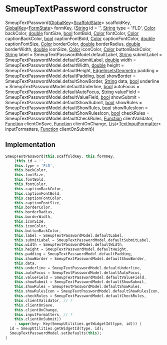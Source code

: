 


# SmeupTextPassword constructor







SmeupTextPassword([GlobalKey](https://api.flutter.dev/flutter/widgets/GlobalKey-class.html)&lt;[ScaffoldState](https://api.flutter.dev/flutter/material/ScaffoldState-class.html)> scaffoldKey, [GlobalKey](https://api.flutter.dev/flutter/widgets/GlobalKey-class.html)&lt;[FormState](https://api.flutter.dev/flutter/widgets/FormState-class.html)> formKey, {[String](https://api.flutter.dev/flutter/dart-core/String-class.html) id = '', [String](https://api.flutter.dev/flutter/dart-core/String-class.html) type = 'FLD', [Color](https://api.flutter.dev/flutter/dart-ui/Color-class.html) backColor, [double](https://api.flutter.dev/flutter/dart-core/double-class.html) fontSize, [bool](https://api.flutter.dev/flutter/dart-core/bool-class.html) fontBold, [Color](https://api.flutter.dev/flutter/dart-ui/Color-class.html) fontColor, [Color](https://api.flutter.dev/flutter/dart-ui/Color-class.html) captionBackColor, [bool](https://api.flutter.dev/flutter/dart-core/bool-class.html) captionFontBold, [Color](https://api.flutter.dev/flutter/dart-ui/Color-class.html) captionFontColor, [double](https://api.flutter.dev/flutter/dart-core/double-class.html) captionFontSize, [Color](https://api.flutter.dev/flutter/dart-ui/Color-class.html) borderColor, [double](https://api.flutter.dev/flutter/dart-core/double-class.html) borderRadius, [double](https://api.flutter.dev/flutter/dart-core/double-class.html) borderWidth, [double](https://api.flutter.dev/flutter/dart-core/double-class.html) iconSize, [Color](https://api.flutter.dev/flutter/dart-ui/Color-class.html) iconColor, [Color](https://api.flutter.dev/flutter/dart-ui/Color-class.html) buttonBackColor, [String](https://api.flutter.dev/flutter/dart-core/String-class.html) label = SmeupTextPasswordModel.defaultLabel, [String](https://api.flutter.dev/flutter/dart-core/String-class.html) submitLabel = SmeupTextPasswordModel.defaultSubmitLabel, [double](https://api.flutter.dev/flutter/dart-core/double-class.html) width = SmeupTextPasswordModel.defaultWidth, [double](https://api.flutter.dev/flutter/dart-core/double-class.html) height = SmeupTextPasswordModel.defaultHeight, [EdgeInsetsGeometry](https://api.flutter.dev/flutter/painting/EdgeInsetsGeometry-class.html) padding = SmeupTextPasswordModel.defaultPadding, [bool](https://api.flutter.dev/flutter/dart-core/bool-class.html) showBorder = SmeupTextPasswordModel.defaultShowBorder, [String](https://api.flutter.dev/flutter/dart-core/String-class.html) data, [bool](https://api.flutter.dev/flutter/dart-core/bool-class.html) underline = SmeupTextPasswordModel.defaultUnderline, [bool](https://api.flutter.dev/flutter/dart-core/bool-class.html) autoFocus = SmeupTextPasswordModel.defaultAutoFocus, [String](https://api.flutter.dev/flutter/dart-core/String-class.html) valueField = SmeupTextPasswordModel.defaultValueField, [bool](https://api.flutter.dev/flutter/dart-core/bool-class.html) showSubmit = SmeupTextPasswordModel.defaultShowSubmit, [bool](https://api.flutter.dev/flutter/dart-core/bool-class.html) showRules = SmeupTextPasswordModel.defaultShowRules, [bool](https://api.flutter.dev/flutter/dart-core/bool-class.html) showRulesIcon = SmeupTextPasswordModel.defaultShowRulesIcon, [bool](https://api.flutter.dev/flutter/dart-core/bool-class.html) checkRules = SmeupTextPasswordModel.defaultCheckRules, [Function](https://api.flutter.dev/flutter/dart-core/Function-class.html) clientValidator, [Function](https://api.flutter.dev/flutter/dart-core/Function-class.html) clientOnSave, [Function](https://api.flutter.dev/flutter/dart-core/Function-class.html) clientOnChange, [List](https://api.flutter.dev/flutter/dart-core/List-class.html)&lt;[TextInputFormatter](https://api.flutter.dev/flutter/services/TextInputFormatter-class.html)> inputFormatters, [Function](https://api.flutter.dev/flutter/dart-core/Function-class.html) clientOnSubmit})





## Implementation

```dart
SmeupTextPassword(this.scaffoldKey, this.formKey,
    {this.id = '',
    this.type = 'FLD',
    this.backColor,
    this.fontSize,
    this.fontBold,
    this.fontColor,
    this.captionBackColor,
    this.captionFontBold,
    this.captionFontColor,
    this.captionFontSize,
    this.borderColor,
    this.borderRadius,
    this.borderWidth,
    this.iconSize,
    this.iconColor,
    this.buttonBackColor,
    this.label = SmeupTextPasswordModel.defaultLabel,
    this.submitLabel = SmeupTextPasswordModel.defaultSubmitLabel,
    this.width = SmeupTextPasswordModel.defaultWidth,
    this.height = SmeupTextPasswordModel.defaultHeight,
    this.padding = SmeupTextPasswordModel.defaultPadding,
    this.showBorder = SmeupTextPasswordModel.defaultShowBorder,
    this.data,
    this.underline = SmeupTextPasswordModel.defaultUnderline,
    this.autoFocus = SmeupTextPasswordModel.defaultAutoFocus,
    this.valueField = SmeupTextPasswordModel.defaultValueField,
    this.showSubmit = SmeupTextPasswordModel.defaultShowSubmit,
    this.showRules = SmeupTextPasswordModel.defaultShowRules,
    this.showRulesIcon = SmeupTextPasswordModel.defaultShowRulesIcon,
    this.checkRules = SmeupTextPasswordModel.defaultCheckRules,
    this.clientValidator, // ?
    this.clientOnSave,
    this.clientOnChange,
    this.inputFormatters, // ?
    this.clientOnSubmit})
    : super(key: Key(SmeupUtilities.getWidgetId(type, id))) {
  id = SmeupUtilities.getWidgetId(type, id);
  SmeupTextPasswordModel.setDefaults(this);
}
```







